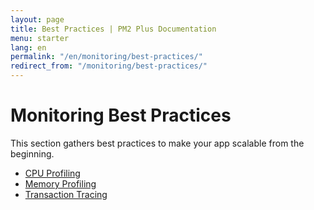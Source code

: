 ```yaml
---
layout: page
title: Best Practices | PM2 Plus Documentation
menu: starter
lang: en
permalink: "/en/monitoring/best-practices/"
redirect_from: "/monitoring/best-practices/"
---
```


# Monitoring Best Practices

This section gathers best practices to make your app scalable from the beginning.

- [CPU Profiling]({{site.baseurl}}/monitoring/best-practices/cpu-profiling/)
- [Memory Profiling]({{site.baseurl}}/monitoring/best-practices/memory-profiling/)
- [Transaction Tracing]({{site.baseurl}}/monitoring/best-practices/transaction-tracing/)
